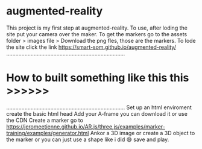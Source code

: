 # augmented-reality
 This project is my first step at augmented-reality. 
 To use, after loding the site put your camera over the maker.
 To get the markers go to the assets folder > images file > Download the png fles, those are the markers.
 To lode the site click the link https://smart-som.github.io/augmented-reality/ 
..............................................................................

# How to built something like this  this >>>>>>
..............................................................................
 Set up an html enviroment 
 create the basic html head
 Add your A-frame you can download it or use the CDN 
 Create a marker go to https://jeromeetienne.github.io/AR.js/three.js/examples/marker-training/examples/generator.html 
 Ankor a 3D image or create a 3D object to the marker or you can just use a shape like i did 😅
 save and play.
